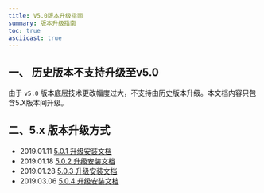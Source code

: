 ```yaml
---
title: V5.0版本升级指南
summary: 版本升级指南
toc: true
asciicast: true
---
```


## 一、 历史版本不支持升级至v5.0

由于 `v5.0` 版本底层技术更改幅度过大，不支持由历史版本升级。本文档内容只包含5.X版本间升级。

## 二、5.x 版本升级方式

- 2019.01.11 [5.0.1 升级安装文档](./upgrade/5.0.1.html) 
- 2019.01.18 [5.0.2 升级安装文档](./upgrade/5.0.2.html) 
- 2019.01.28 [5.0.3 升级安装文档](./upgrade/5.0.3.html)
- 2019.03.06 [5.0.4 升级安装文档](./upgrade/5.0.4.html)